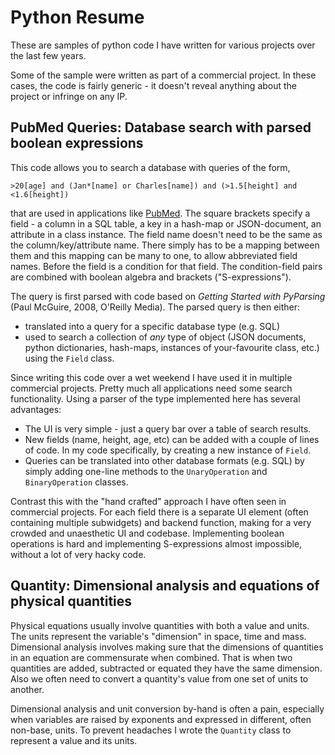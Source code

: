 # Python Resume
These are samples of python code I have written for various projects over the last few years.

Some of the sample were written as part of a commercial project. In these cases, the code
is fairly generic - it doesn't reveal anything about the project or infringe on any IP.

## PubMed Queries: Database search with parsed boolean expressions

This code allows you to search a database with queries of the form,
```  
>20[age] and (Jan*[name] or Charles[name]) and (>1.5[height] and <1.6[height])
```
that are used in applications like [PubMed](https://pubmed.ncbi.nlm.nih.gov). The square brackets specify a field - a column in a SQL table, a key in a hash-map or JSON-document, an attribute in a class instance. The field name doesn't need to be the same as the column/key/attribute name. There simply has to be a mapping between them and this mapping can be many to one, to allow abbreviated field names. Before the field is a condition for that field. The condition-field pairs are combined with boolean algebra and brackets ("S-expressions").

The query is first parsed with code based on *Getting Started with PyParsing* (Paul McGuire, 2008, O'Reilly Media). The parsed query is then either:
- translated into a query for a specific database type (e.g. SQL)
- used to search a collection of *any* type of object (JSON documents, python dictionaries, hash-maps, instances of your-favourite class, etc.) using the `Field` class.

Since writing this code over a wet weekend I have used it in multiple commercial projects. Pretty much all applications need some search functionality. Using a parser of the type implemented here has several advantages:

- The UI is very simple - just a query bar over a table of search results.
- New fields (name, height, age, etc) can be added with a couple of lines of code. In my code specifically, by creating a new instance of `Field`.
- Queries can be translated into other database formats (e.g. SQL) by simply adding one-line methods to the `UnaryOperation` and `BinaryOperation` classes.

Contrast this with the "hand crafted" approach I have often seen in commercial projects.
For each field there is a separate UI element (often containing multiple subwidgets) and backend function, making for a very crowded and unaesthetic UI and codebase. Implementing boolean operations is hard and implementing S-expressions almost impossible, without a lot of very hacky code.

## Quantity: Dimensional analysis and equations of physical quantities

Physical equations usually involve quantities with both a value and units. The units represent the variable's
"dimension" in space, time and mass. Dimensional analysis involves making sure that the dimensions of quantities 
in an equation are commensurate when combined. That is when two quantities are added, subtracted or equated 
they have the same dimension. Also we often need to convert a quantity's value from one set of units to another.

Dimensional analysis and unit conversion by-hand is often a pain, especially when variables are raised 
by exponents and expressed in different, often non-base, units. To prevent headaches I wrote the `Quantity` class 
to represent a value and its units.
